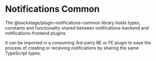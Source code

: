 # Notifications Common

The @backstage/plugin-notifications-common library holds types, constants and functionality shared between notifications-backend and notifications-frontend plugins.

It can be imported in a consuming 3rd-party BE or FE plugin to ease the process of creating or receiving notifications by sharing the same TypeScript types.
